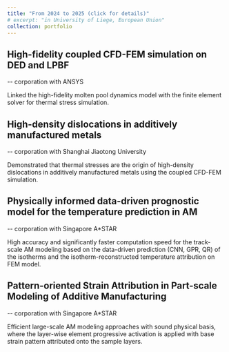 ```yaml
---
title: "From 2024 to 2025 (click for details)"
# excerpt: "in University of Liege, European Union"
collection: portfolio
---
```


High-fidelity coupled CFD-FEM simulation on DED and LPBF
---
 -- corporation with ANSYS

Linked the high-fidelity molten pool dynamics model with the finite element solver for thermal stress simulation.

High-density dislocations in additively manufactured metals
---
 -- corporation with Shanghai Jiaotong University

Demonstrated that thermal stresses are the origin of high-density dislocations in additively manufactured metals using the coupled CFD-FEM simulation. 

Physically informed data-driven prognostic model for the temperature prediction in AM
---
 -- corporation with Singapore A*STAR

High accuracy and significantly faster computation speed for the track-scale AM modeling based on the data-driven prediction (CNN, GPR, QR) of the isotherms and the isotherm-reconstructed temperature attribution on FEM model. 

Pattern-oriented Strain Attribution in Part-scale Modeling of Additive Manufacturing
--- 
 -- corporation with Singapore A*STAR

Efficient large-scale AM modeling approaches with sound physical basis, where the layer-wise element progressive activation is applied with base strain pattern attributed onto the sample layers.

